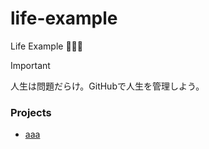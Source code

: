 # life-example
Life Example 🚀🚀🚀

> [!IMPORTANT]
> 人生は問題だらけ。GitHubで人生を管理しよう。

### Projects

- [aaa](https://example.com/)
